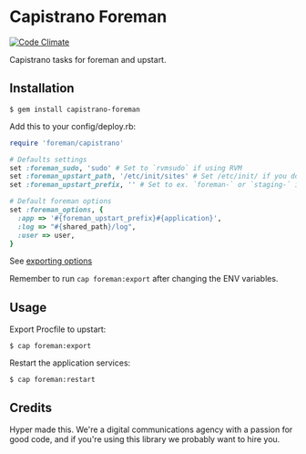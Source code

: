 # Capistrano Foreman

[![Code Climate](https://codeclimate.com/github/hyperoslo/capistrano-foreman.png)](https://codeclimate.com/github/hyperoslo/capistrano-foreman)

Capistrano tasks for foreman and upstart.

## Installation

    $ gem install capistrano-foreman

Add this to your config/deploy.rb:

```ruby
require 'foreman/capistrano'

# Defaults settings
set :foreman_sudo, 'sudo' # Set to `rvmsudo` if using RVM
set :foreman_upstart_path, '/etc/init/sites' # Set /etc/init/ if you do not have a sites folder
set :foreman_upstart_prefix, '' # Set to ex. `foreman-` or `staging-` if you want to prefix jobs names

# Default foreman options
set :foreman_options, {
  :app => '#{foreman_upstart_prefix}#{application}',
  :log => "#{shared_path}/log",
  :user => user,
}
```

See [exporting options](http://ddollar.github.io/foreman/#EXPORTING0)

Remember to run ```cap foreman:export``` after changing the ENV variables.

## Usage

Export Procfile to upstart:

    $ cap foreman:export

Restart the application services:

    $ cap foreman:restart

## Credits

Hyper made this. We're a digital communications agency with a passion for good code,
and if you're using this library we probably want to hire you.
